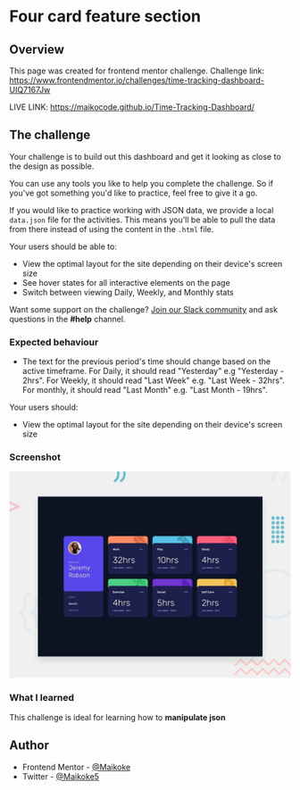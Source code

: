 # Four card feature section

## Overview

This page was created for frontend mentor challenge.
 Challenge link: https://www.frontendmentor.io/challenges/time-tracking-dashboard-UIQ7167Jw


LIVE LINK: https://maikocode.github.io/Time-Tracking-Dashboard/

## The challenge

Your challenge is to build out this dashboard and get it looking as close to the design as possible.

You can use any tools you like to help you complete the challenge. So if you've got something you'd like to practice, feel free to give it a go.

If you would like to practice working with JSON data, we provide a local `data.json` file for the activities. This means you'll be able to pull the data from there instead of using the content in the `.html` file.

Your users should be able to:

- View the optimal layout for the site depending on their device's screen size
- See hover states for all interactive elements on the page
- Switch between viewing Daily, Weekly, and Monthly stats

Want some support on the challenge? [Join our Slack community](https://www.frontendmentor.io/slack) and ask questions in the **#help** channel.

### Expected behaviour

- The text for the previous period's time should change based on the active timeframe. For Daily, it should read "Yesterday" e.g "Yesterday - 2hrs". For Weekly, it should read "Last Week" e.g. "Last Week - 32hrs". For monthly, it should read "Last Month" e.g. "Last Month - 19hrs".

Your users should:

- View the optimal layout for the site depending on their device's screen size

### Screenshot

![](./design/desktop-preview.jpg)


### What I learned
This challenge is ideal for learning how to **manipulate json**

## Author

- Frontend Mentor - [@Maikoke](https://www.frontendmentor.io/profile/MaikoCode)
- Twitter - [@Maikoke5](https://twitter.com/Maikoke5)













